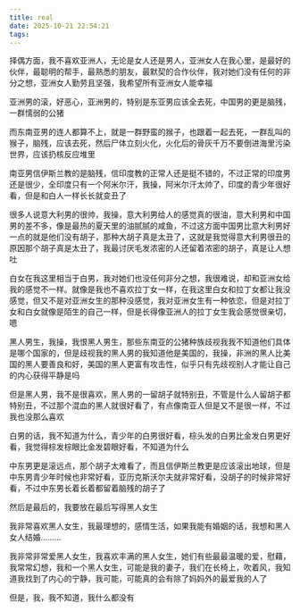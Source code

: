 ```yaml
---
title: real
date: 2025-10-21 22:54:21
tags:
---
```


择偶方面，我不喜欢亚洲人，无论是女人还是男人，亚洲女人在我心里，是最好的伙伴，最聪明的帮手，最熟悉的朋友，最默契的合作伙伴，我对她们没有任何的非分之想，亚洲女人勤劳且坚强，我希望所有亚洲女人能幸福

亚洲男的滚，好恶心，亚洲男的，特别是东亚男应该全去死，中国男的更是脑残，一群懦弱的公猪

而东南亚男的连人都算不上，就是一群野蛮的猴子，也跟着一起去死，一群乱叫的猴子，脑残，应该去死，然后尸体立刻火化，火化后的骨灰千万不要倒进海里污染世界，应该扔核反应堆里

南亚男信伊斯兰教的是脑残，信印度教的正常人还是挺不错的，不过正常的印度男还是很少，全印度只有一个阿米尔汗，我操，阿米尔汗太帅了，印度的青少年很好看，但是和白人一样长长就变丑了

很多人说意大利男的很帅，我操，意大利男给人的感觉真的很油，意大利男和中国男的差不多，像是最热的夏天里的油腻腻的咸鱼，不过这方面中国男比意大利男好一点的就是他们没有胡子，那种大胡子真是太丑了，这就是我觉得意大利男很丑的原因那个胡子真是太丑了，我最讨厌毛发浓密的人还留着浓密的胡子，真是让人想吐

白女在我这里相当于白男，我对她们也没任何非分之想，我很难说，却和亚洲女给我的感觉不一样。就像是我也不喜欢拉丁女一样，在我这里白女和拉丁女都让我没感觉，但又不是对亚洲女生的那种没感觉，我对亚洲女生有一种依恋，但是对拉丁女和白女就像是陌生的自己一样，但是长得像亚洲人的拉丁女生我会感觉很亲切，嗯

黑人男生，我操，我恨黑人男生，那些东南亚的公猪种族歧视我我不知道他们具体是哪个国家的，但是歧视我的黑人男的我知道他是美国的，我操，非洲的黑人比美国的黑人要善良和好，美国的黑人更富有攻击性，似乎只有先歧视别人才能让自己的内心获得平静是吗

但是黑人男，我不是很喜欢，黑人男的一留胡子就特别丑，不管是什么人留胡子都特别丑，不过那个混血的黑人就很好看了，有点像南亚人但是又不是很一样，不过我也没那么喜欢

白男的话，我不知道为什么，青少年的白男很好看，棕头发的白男比金发白男更好看，我觉得棕发棕眼比金发碧眼好看，不知道为什么

中东男更是滚远点，那个胡子太难看了，而且信伊斯兰教更是应该滚出地球，但是中东男青少年时候也非常好看，亚历克斯沃尔夫就非常好看，没胡子的时候非常好看，不过中东男长着长着都留着脑残的胡子了

然后是最后的，我要放在最后写得黑人女生

我非常喜欢黑人女生，我最理想的，感情生活，如果我能有婚姻的话，我想和黑人女人结婚………

我非常非常爱黑人女生，我喜欢丰满的黑人女生，她们有些最最温暖的爱，慰藉，我常常幻想，我和一个黑人女生，可能是我的妻子，我们在长椅上，吹着风，我知道我找到了内心的宁静，我可能，可能真的会有除了妈妈外的最爱我的人了

但是，我，我不知道，我什么都没有


